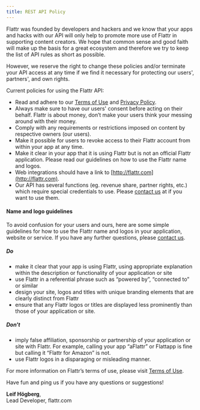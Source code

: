 ```yaml
---
title: REST API Policy
---
```


Flattr was founded by developers and hackers and we know that your apps
and hacks with our API will only help to promote more use of Flattr in
supporting content creators. We hope that common sense and good faith
will make up the basis for a great ecosystem and therefore we try to
keep the list of API rules as short as possible.

However, we reserve the right to change these policies and/or terminate
your API access at any time if we find it necessary for protecting our
users', partners', and own rights.

Current policies for using the Flattr API:

* Read and adhere to our [Terms of Use](https://flattr.com/terms) and
  [Privacy Policy](https://flattr.com/privacy).
* Always make sure to have our users' consent before acting on their
  behalf. Flattr is about money, don’t make your users think your messing
  around with their money.
* Comply with any requirements or restrictions imposed on content by
  respective owners (our users).
* Make it possible for users to revoke access to their Flattr account
  from within your app at any time.
* Make it clear in your app that it is using Flattr but is not an
  official Flattr application. Please read our guidelines on how to use
  the Flattr name and logos.
* Web integrations should have a link to [http://flattr.com](http://flattr.com).
* Our API has several functions (eg. revenue share, partner rights,
  etc.) which require special credentials to use. Please 
  [contact us](http://flattr.com/contact) at if you want to use them.

#### Name and logo guidelines

To avoid confusion for your users and ours, here are some simple
guidelines for how to use the Flattr name and logos in your application,
website or service. If you have any further questions, please [contact us](http://flattr.com/contact).

##### Do

* make it clear that your app is using Flattr, using appropriate
  explanation within the description or functionality of your
  application or site
* use Flattr in a referential phrase such as “powered by”, “connected
  to” or similar
* design your site, logos and titles with unique branding elements that
  are clearly distinct from Flattr
* ensure that any Flattr logos or titles are displayed less prominently
  than those of your application or site.

##### Don't

* imply false affiliation, sponsorship or partnership of your
  application or site with Flattr. For example, calling your app
  “aFlattr” or Flattapp is fine but calling it “Flattr for Amazon” is not.
* use Flattr logos in a disparaging or misleading manner.

For more information on Flattr’s terms of use, please visit
[Terms of Use](http://flattr.com/terms).

Have fun and ping us if you have any questions or suggestions!

**Leif Högberg**,  
Lead Developer, flattr.com
